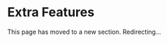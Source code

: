 # Extra Features

This page has moved to a new section. Redirecting...

<Redirect to="../features/validation" />
